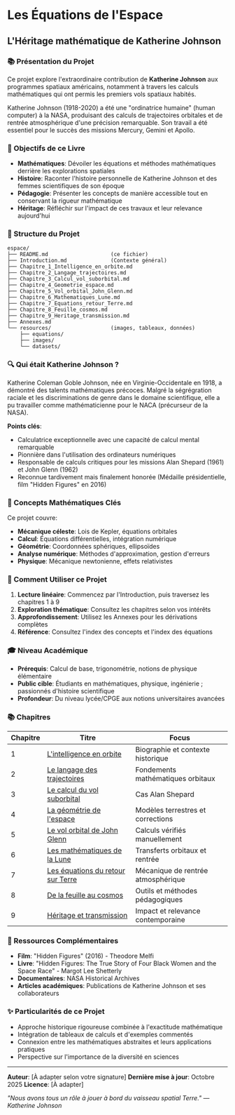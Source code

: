 # Les Équations de l'Espace
## L'Héritage mathématique de Katherine Johnson

### 📚 Présentation du Projet

Ce projet explore l'extraordinaire contribution de **Katherine Johnson** aux programmes spatiaux américains, notamment à travers les calculs mathématiques qui ont permis les premiers vols spatiaux habités.

Katherine Johnson (1918-2020) a été une "ordinatrice humaine" (human computer) à la NASA, produisant des calculs de trajectoires orbitales et de rentrée atmosphérique d'une précision remarquable. Son travail a été essentiel pour le succès des missions Mercury, Gemini et Apollo.

### 🎯 Objectifs de ce Livre

- **Mathématiques**: Dévoiler les équations et méthodes mathématiques derrière les explorations spatiales
- **Histoire**: Raconter l'histoire personnelle de Katherine Johnson et des femmes scientifiques de son époque
- **Pédagogie**: Présenter les concepts de manière accessible tout en conservant la rigueur mathématique
- **Héritage**: Réfléchir sur l'impact de ces travaux et leur relevance aujourd'hui

### 📖 Structure du Projet

```
espace/
├── README.md                    (ce fichier)
├── Introduction.md              (Contexte général)
├── Chapitre_1_Intelligence_en_orbite.md
├── Chapitre_2_Langage_trajectoires.md
├── Chapitre_3_Calcul_vol_suborbital.md
├── Chapitre_4_Geometrie_espace.md
├── Chapitre_5_Vol_orbital_John_Glenn.md
├── Chapitre_6_Mathematiques_Lune.md
├── Chapitre_7_Equations_retour_Terre.md
├── Chapitre_8_Feuille_cosmos.md
├── Chapitre_9_Heritage_transmission.md
├── Annexes.md
└── resources/                   (images, tableaux, données)
    ├── equations/
    ├── images/
    └── datasets/
```

### 🔍 Qui était Katherine Johnson ?

Katherine Coleman Goble Johnson, née en Virginie-Occidentale en 1918, a démontré des talents mathématiques précoces. Malgré la ségrégration raciale et les discriminations de genre dans le domaine scientifique, elle a pu travailler comme mathématicienne pour le NACA (précurseur de la NASA).

**Points clés**:
- Calculatrice exceptionnelle avec une capacité de calcul mental remarquable
- Pionnière dans l'utilisation des ordinateurs numériques
- Responsable de calculs critiques pour les missions Alan Shepard (1961) et John Glenn (1962)
- Reconnue tardivement mais finalement honorée (Médaille présidentielle, film "Hidden Figures" en 2016)

### 📐 Concepts Mathématiques Clés

Ce projet couvre:
- **Mécanique céleste**: Lois de Kepler, équations orbitales
- **Calcul**: Équations différentielles, intégration numérique
- **Géométrie**: Coordonnées sphériques, ellipsoïdes
- **Analyse numérique**: Méthodes d'approximation, gestion d'erreurs
- **Physique**: Mécanique newtonienne, effets relativistes

### 🚀 Comment Utiliser ce Projet

1. **Lecture linéaire**: Commencez par l'Introduction, puis traversez les chapitres 1 à 9
2. **Exploration thématique**: Consultez les chapitres selon vos intérêts
3. **Approfondissement**: Utilisez les Annexes pour les dérivations complètes
4. **Référence**: Consultez l'index des concepts et l'index des équations

### 🎓 Niveau Académique

- **Prérequis**: Calcul de base, trigonométrie, notions de physique élémentaire
- **Public cible**: Étudiants en mathématiques, physique, ingénierie ; passionnés d'histoire scientifique
- **Profondeur**: Du niveau lycée/CPGE aux notions universitaires avancées

### 📚 Chapitres

| Chapitre | Titre | Focus |
|----------|-------|-------|
| 1 | [L'intelligence en orbite](Chapitre_1_Intelligence_en_orbite.md) | Biographie et contexte historique |
| 2 | [Le langage des trajectoires](Chapitre_2_Langage_trajectoires.md) | Fondements mathématiques orbitaux |
| 3 | [Le calcul du vol suborbital](Chapitre_3_Calcul_vol_suborbital.md) | Cas Alan Shepard |
| 4 | [La géométrie de l'espace](Chapitre_4_Geometrie_espace.md) | Modèles terrestres et corrections |
| 5 | [Le vol orbital de John Glenn](Chapitre_5_Vol_orbital_John_Glenn.md) | Calculs vérifiés manuellement |
| 6 | [Les mathématiques de la Lune](Chapitre_6_Mathematiques_Lune.md) | Transferts orbitaux et rentrée |
| 7 | [Les équations du retour sur Terre](Chapitre_7_Equations_retour_Terre.md) | Mécanique de rentrée atmosphérique |
| 8 | [De la feuille au cosmos](Chapitre_8_Feuille_cosmos.md) | Outils et méthodes pédagogiques |
| 9 | [Héritage et transmission](Chapitre_9_Heritage_transmission.md) | Impact et relevance contemporaine |

### 🔗 Ressources Complémentaires

- **Film**: "Hidden Figures" (2016) - Theodore Melfi
- **Livre**: "Hidden Figures: The True Story of Four Black Women and the Space Race" - Margot Lee Shetterly
- **Documentaires**: NASA Historical Archives
- **Articles académiques**: Publications de Katherine Johnson et ses collaborateurs

### ✨ Particularités de ce Projet

- Approche historique rigoureuse combinée à l'exactitude mathématique
- Intégration de tableaux de calculs et d'exemples commentés
- Connexion entre les mathématiques abstraites et leurs applications pratiques
- Perspective sur l'importance de la diversité en sciences

---

**Auteur**: [À adapter selon votre signature]
**Dernière mise à jour**: Octobre 2025
**Licence**: [À adapter]

*"Nous avons tous un rôle à jouer à bord du vaisseau spatial Terre." — Katherine Johnson*
